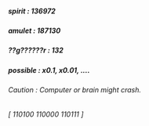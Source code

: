 ##### spirit : 136972 #####
##### amulet : 187130 #####
##### ??g??????r : 132 #####
##### possible : x0.1, x0.01, .... #####
###### Caution : Computer or brain might crash. ######
###### [ 110100 110000 110111 ] ######

